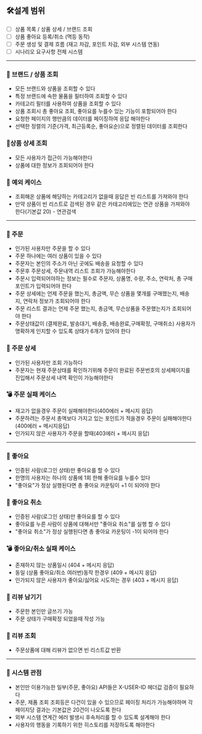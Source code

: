 ## 🛠️설계 범위
-[ ] 상품 목록 / 상품 상세 / 브랜드 조회
-[ ] 상품 좋아요 등록/취소 (멱등 동작)
-[ ] 주문 생성 및 결제 흐름 (재고 차감, 포인트 차감, 외부 시스템 연동)
-[ ] 시나리오 요구사항 전체 시스템

---
### 📌 브랜드 / 상품 조회
- 모든 브랜드와 상품을 조회할 수 있다
- 특정 브랜드에 속한 물품을 필터하여 조회할 수 있다
- 카테고리 필터를 사용하여 상품을 조회할 수 있다
- 상품 조회시 총 좋아요 조회, 좋아요를 누를수 있는 기능이 포함되어야 한다
- 요청한 페이지의 행만큼의 데이터를 페이징하여 응답 해야한다
- 선택한 정렬의 기준(가격, 최근등록순, 좋아요순)으로 정렬된 데이터를 조회한다

### 📌상품 상세 조회
- 모든 사용자가 접근이 가능해야한다
- 상품에 대한 정보가 조회되어야 한다

### 📎 예외 케이스
- 조회해온 상품에 해당하는 카테고리가 없을때 응답은 빈 리스트를 가져와야 한다
- 만약 상품이 빈 리스트로 검색된 경우 같은 카테고리에있는 연관 상품을 가져와야 한다(기본값 20) - 연관검색

---
### 📌 주문
- 인가된 사용자만 주문을 할 수 있다
- 주문 하나에는 여러 상품이 있을 수 있다
- 주문자는 본인의 주소가 아닌 곳에도 배송을 요청할 수 있다
- 주문후 주문상세, 주문내역 리스트 조회가 가능해야한다
- 주문시 입력되어야하는 정보는 필수로 주문자, 상품명, 수량, 주소, 연락처, 총 구매 포인트가 입력되어야 한다 
- 주문 상세에는 언제 주문을 했는지, 총금액, 무슨 상품을 몇개를 구매했는지, 배송지, 연락처 정보가 조회되어야 한다
- 주문 리스트 결과는 언제 주문 했는지, 총금액, 무슨상품을 주문했는지가 조회되어야 한다
- 주문상태값이 (결제완료, 발송대기, 배송중, 배송완료,구매확정, 구매취소) 사용자가 명확하게 인지할 수 있도록 상태가 6개가 있어야 한다

### 📌 주문 상세
- 인가된 사용자만 조회 가능하다
- 주문자는 현재 주문상태를 확인하기위해 주문이 완료된 주문번호의 상세페이지를 진입해서 주문상세 내역 확인이 가능해야한다

### 💣 주문 실패 케이스
- 재고가 없을경우 주문이 실패해야한다(400에러 + 메시지 응답)
- 주문하려는 주문서 총액보다 가지고 있는 포인트가 적을경우 주문이 실패해야한다(400에러 + 메시지응답)
- 인가되지 않은 사용자가 주문을 할때(403에러 + 메시지 응답)

---
### 📌 좋아요 
- 인증된 사람(로그인 상태)만 좋아요를 할 수 있다
- 한명의 사용자는 하나의 상품에 1회 한해 좋아요를 누를수 있다
- "좋아요"가 정상 실행된다면 총 좋아요 카운팅이 +1 이 되어야 한다

### 📌 좋아요 취소
- 인증된 사람(로그인 상태)만 좋아요를 할 수 있다
- 좋아요를 누른 사람이 상품에 대해서만 "좋아요 취소"를 실행 할 수 있다
- "좋아요 취소"가 정상 실행된다면 총 좋아요 카운팅이 -1이 되어야 한다

### 💣 좋아요/취소 실패 케이스
- 존재하지 않는 상품일시 (404 + 메시지 응답)
- 동일 (상품 좋아요/취소 여러번)동작 한경우 (409 + 메시지 응답)
- 인가되지 않은 사용자가 좋아요/싫어요 시도하는 경우 (403 + 메시지 응답)

### 📌 리뷰 남기기
- 주문한 본인만 글쓰기 가능
- 주문 상태가 구매확정 되었을때 작성 가능

### 📌 리뷰 조회
- 주문상품에 대해 리뷰가 없으면 빈 리스트값 반환


---
### 🚀 시스템 관점
- 본인만 이용가능한 일부(주문, 좋아요) API들은 X-USER-ID 헤더값 검증이 필요하다
- 주문, 제품 조회 조회등은 다건이 있을 수 있으므로 페이징 처리가 가능해야하며 각 페이지당 결과는 기본값은 20건이 나오도록 한다
- 외부 시스템 연계간 에러 발생시 후속처리를 할 수 있도록 설계해야 한다
- 사용자의 행동을 기록하기 위한 히스토리를 저장하도록 해야한다 
